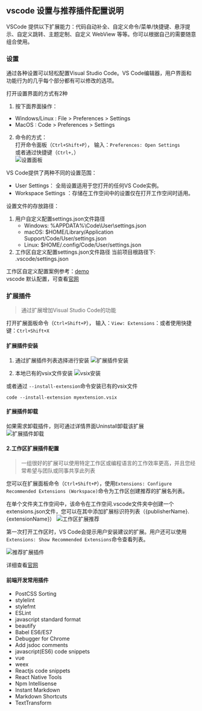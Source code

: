 ## vscode 设置与推荐插件配置说明
VSCode 提供以下扩展能力：代码自动补全、自定义命令/菜单/快捷键、悬浮提示、自定义跳转、主题定制、自定义 WebView 等等。你可以根据自己的需要随意组合使用。

### 设置
通过各种设置可以轻松配置Visual Studio Code。VS Code编辑器，用户界面和功能行为的几乎每个部分都有可以修改的选项。    

打开设置界面的方式有2种       
1. 按下面界面操作：     
- Windows/Linux  : File > Preferences > Settings
- MacOS : Code > Preferences > Settings

2. 命令的方式：   
打开命令面板（`Ctrl+Shift+P`）， 输入：`Preferences: Open Settings`       
或者通过快捷键（`Ctrl+,`）    
![设置面板](./imgs/1.png)

VS Code提供了两种不同的设置范围：   
- User Settings： 全局设置适用于您打开的任何VS Code实例。
- Workspace Settings ：存储在工作空间中的设置仅在打开工作空间时适用。

设置文件的存放路径：  
1. 用户自定义配置settings.json文件路径
    - Windows: %APPDATA%\Code\User\settings.json
    - macOS: $HOME/Library/Application Support/Code/User/settings.json
    - Linux: $HOME/.config/Code/User/settings.json
2. 工作区自定义配置settings.json文件路径
    当前项目根路径下: .vscode/settings.json

工作区自定义配置案例参考：[demo](./demo/settings.json)       
vscode 默认配置，可查看[官网](https://code.visualstudio.com/docs/getstarted/settings#_default-settings)    

### 扩展插件
> 通过扩展增加Visual Studio Code的功能

打开扩展面板命令（`Ctrl+Shift+P`）， 输入：`View: Extensions`：或者使用快捷键：`Ctrl+Shift+X`

#### 扩展插件安装
1. 通过扩展插件列表选择进行安装
![扩展插件安装](./imgs/2.png)

2. 本地已有的vsix文件安装
![vsix安装](./imgs/4.png)

或者通过 `--install-extension`命令安装已有的vsix文件
```
code --install-extension myextension.vsix
```

#### 扩展插件卸载
如果需求卸载插件，则可通过详情界面Uninstall卸载该扩展   
![扩展插件卸载](./imgs/3.png)

#### 2.工作区扩展插件配置
> 一组很好的扩展可以使用特定工作区或编程语言的工作效率更高，并且您经常希望与团队或同事共享此列表

您可以在扩展面板命令（`Ctrl+Shift+P`），使用`Extensions: Configure Recommended Extensions (Workspace)`命令为工作区创建推荐的扩展名列表。

在单个文件夹工作空间中，该命令在工作空间.vscode文件夹中创建一个extensions.json文件，您可以在其中添加扩展标识符列表（{publisherName}.{extensionName}）
![工作区扩展推荐](./imgs/5.png)

第一次打开工作区时，VS Code会提示用户安装建议的扩展。用户还可以使用`Extensions: Show Recommended Extensions`命令查看列表。

![推荐扩展插件](./imgs/6.png)

详细查看[官网](https://code.visualstudio.com/docs/editor/extension-gallery#_workspace-recommended-extensions)

#### 前端开发常用插件    
- PostCSS Sorting
- stylelint
- stylefmt
- ESLint
- javascript standard format
- beautify
- Babel ES6/ES7
- Debugger for Chrome
- Add jsdoc comments
- javascript(ES6) code snippets
- vue
- weex
- Reactjs code snippets
- React Native Tools
- Npm Intellisense
- Instant Markdown
- Markdown Shortcuts
- TextTransform